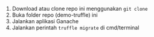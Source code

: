 1. Download atau clone repo ini menggunakan `git clone`
2. Buka folder repo (demo-truffle) ini
3. Jalankan aplikasi Ganache
4. Jalankan perintah `truffle migrate` di cmd/terminal
